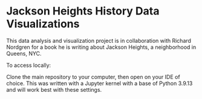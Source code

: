 # Jackson Heights History Data Visualizations

This data analysis and visualization project is in collaboration with Richard Nordgren for a book he is writing about Jackson Heights, a neighborhood in Queens, NYC.

To access locally:

Clone the main repository to your computer, then open on your IDE of choice. This was written with a Jupyter kernel with a base of Python 3.9.13 and will work best with these settings.
